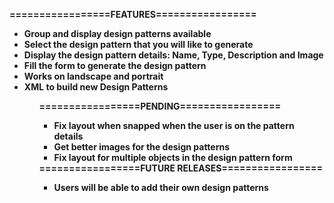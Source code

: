 <b>=================FEATURES=================<b>
<ul>
<li>Group and display design patterns available</li>
<li>Select the design pattern that you will like to generate</li>
<li>Display the design pattern details: Name, Type, Description and Image</li>
<li>Fill the form to generate the design pattern</li>
<li>Works on landscape and portrait</li>
<li>XML to build new Design Patterns</li>
<ul>

<b>=================PENDING=================</b>
<ul>
<li>Fix layout when snapped when the user is on the pattern details</li>
<li>Get better images for the design patterns</li>
<li>Fix layout for multiple objects in the design pattern form</li>
</ul>
<b>=================FUTURE RELEASES=================</b>
<ul>
<li>Users will be able to add their own design patterns</li>
</ul>